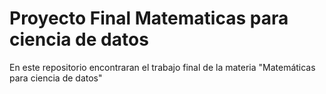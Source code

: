 # Proyecto Final Matematicas para ciencia de datos

En este repositorio encontraran el trabajo final de la materia "Matemáticas para ciencia de datos"
